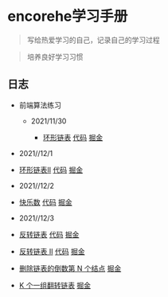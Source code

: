 # encorehe学习手册

> 写给热爱学习的自己，记录自己的学习过程

> 培养良好学习习惯



## 日志

- 前端算法练习
    
    - 2021/11/30  
        
        - [环形链表](https://leetcode-cn.com/problems/linked-list-cycle)  [代码](./leetcode刷题/141-环形链表.js) [掘金](https://juejin.cn/post/7037395473707548702/)
  
- 2021//12/1
- [环形链表II](https://leetcode-cn.com/problems/linked-list-cycle-ii)  [代码](./leetcode刷题/142-环形链表2.js) [掘金](https://juejin.cn/post/7037491295148834847/)

- 2021//12/2
- [快乐数](https://leetcode-cn.com/problems/happy-number)  [代码](./leetcode刷题/202-快乐数.js) [掘金](https://juejin.cn/post/7037493712833740831/)

- 2021//12/3
- [反转链表](https://leetcode-cn.com/problems/reverse-linked-list)  [代码](./leetcode刷题/206-反转链表.js) [掘金](https://juejin.cn/post/7037501393363533860/)
- [反转链表 II](https://leetcode-cn.com/problems/reverse-linked-list-ii)  [代码](./leetcode刷题/206-反转链表II.js) [掘金](https://juejin.cn/post/7037542455658430495//)



- [删除链表的倒数第 N 个结点](https://leetcode-cn.com/problems/remove-nth-node-from-end-of-list) [掘金](https://juejin.cn/post/7037541459381190686/)

- [K 个一组翻转链表](https://leetcode-cn.com/problems/reverse-nodes-in-k-group) [掘金](https://juejin.cn/post/7037569950126440456//)
